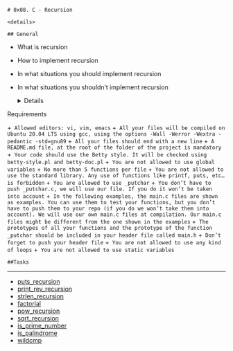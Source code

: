 	# 0x08. C - Recursion
	
	<details>

	## General



* What is recursion
* How to implement recursion
* In what situations you should implement recursion
* In what situations you shouldn’t implement recursion

	<details>

<summary>Requirements</summary>

+` Allowed editors: vi, vim, emacs`
+` All your files will be compiled on Ubuntu 20.04 LTS using gcc, using the options -Wall -Werror -Wextra -pedantic -std=gnu89`
+` All your files should end with a new line`
+` A README.md file, at the root of the folder of the project is mandatory`
+` Your code should use the Betty style. It will be checked using betty-style.pl and betty-doc.pl`
+` You are not allowed to use global variables`
+` No more than 5 functions per file`
+` You are not allowed to use the standard library. Any use of functions like printf, puts, etc… is forbidden`
+` You are allowed to use _putchar`
+` You don’t have to push _putchar.c, we will use our file. If you do it won’t be taken into account`
+` In the following examples, the main.c files are shown as examples. You can use them to test your functions, but you don’t have to push them to your repo (if you do we won’t take them into account). We will use our own main.c files at compilation. Our main.c files might be different from the one shown in the examples`
+` The prototypes of all your functions and the prototype of the function _putchar should be included in your header file called main.h`
+` Don’t forget to push your header file`
+` You are not allowed to use any kind of loops`
+` You are not allowed to use static variables`


	##Tasks
---

- [puts_recursion](https://github.com/elieelijah/alx-low_level_programming/blob/master/0x08-recursion/0-puts_recursion.c)
- [print_rev_recursion](https://github.com/elieelijah/alx-low_level_programming/blob/master/0x08-recursion/1-print_rev_recursion.c)
- [strlen_recursion](https://github.com/elieelijah/alx-low_level_programming/blob/master/0x08-recursion/2-strlen_recursion.c)
- [factorial](https://github.com/elieelijah/alx-low_level_programming/blob/master/0x08-recursion/3-factorial.c)
- [pow_recursion](https://github.com/elieelijah/alx-low_level_programming/blob/master/0x08-recursion/4-pow_recursion.c)
- [sqrt_recursion](https://github.com/elieelijah/alx-low_level_programming/blob/master/0x08-recursion/5-sqrt_recursion.c)
- [is_prime_number](https://github.com/elieelijah/alx-low_level_programming/blob/master/0x08-recursion/6-is_prime_number.c)
- [is_palindrome](https://github.com/elieelijah/alx-low_level_programming/blob/master/0x08-recursion/100-is_palindrome.c)
- [wildcmp](https://github.com/elieelijah/alx-low_level_programming/blob/master/0x08-recursion/101-wildcmp.c)
